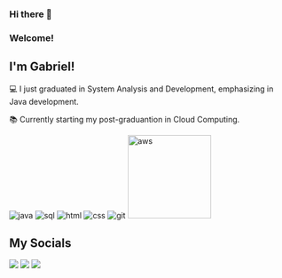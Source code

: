 ### Hi there 👋
### Welcome!

 
## I'm Gabriel!

 
:computer: I just graduated in System Analysis and Development, emphasizing in Java development.

:books: Currently starting my post-graduantion in Cloud Computing.

<div>
 <img src="https://icongr.am/devicon/java-original-wordmark.svg?size=50&color=currentColor" alt="java" style="display: inline-block">
 <img src="https://icongr.am/devicon/mysql-original-wordmark.svg?size=50&color=currentColor" alt="sql" style="display: inline-block"> 
 <img src="https://icongr.am/devicon/html5-original-wordmark.svg?size=50&color=currentColor" alt="html" style="display: inline-block">
 <img src="https://icongr.am/devicon/css3-original-wordmark.svg?size=50&color=currentColor" alt="css" style="display: inline-block">
 <img src="https://icongr.am/devicon/git-original.svg?size=40&color=currentColor" alt="git" style="display: inline-block">
 <img src="https://cdn.jsdelivr.net/gh/devicons/devicon/icons/amazonwebservices/amazonwebservices-original-wordmark.svg" width="150" alt="aws" style="display: inline-block">

          
 <!--
 <img src="https://img.shields.io/badge/Java-ED8B00?style=for-the-badge&logo=openjdk&logoColor=white" alt="Java" style="display: inline-block">
 <img src="https://img.shields.io/badge/MySQL-00000F?style=for-the-badge&logo=mysql&logoColor=white" alt="sql" style="display: inline-block">
 <img src="https://img.shields.io/badge/HTML5-E34F26?style=for-the-badge&logo=html5&logoColor=white" alt="html5" style="display: inline-block">
 <img src="https://img.shields.io/badge/CSS3-1572B6?style=for-the-badge&logo=css3&logoColor=white" alt="css" style="display: inline-block">
 <img src="https://img.shields.io/badge/GIT-E44C30?style=for-the-badge&logo=git&logoColor=white" alt="git" style="display: inline-block">
 <img src="https://img.shields.io/badge/UML-667881?style=for-the-badge" alt="uml" style="display: inline-block"> 
 <img src="https://icongr.am/devicon/css3-original-wordmark.svg?size=128&color=currentColor">
-->

</div>

## My Socials
<div> 

  <a href="https://github.com/gabrielmolinaris" target="_blank"><img src="https://img.shields.io/badge/GitHub-100000?style=for-the-badge&logo=github&logoColor=white"></a>
  <a href="https://www.linkedin.com/in/gabrielmolinaris" target="_blank"><img src="https://img.shields.io/badge/LinkedIn-0077B5?style=for-the-badge&logo=linkedin&logoColor=white"></a> 
  <a href="https://instagram.com/gabrielmolinaris" target="_blank"><img src="https://img.shields.io/badge/-Instagram-%23E4405F?style=for-the-badge&logo=instagram&logoColor=white" target="_blank"></a>
  
</div>

<!--
**gabrielmolinaris/gabrielmolinaris** is a ✨ _special_ ✨ repository because its `README.md` (this file) appears on your GitHub profile.

Here are some ideas to get you started:

- 🔭 I’m currently working on ...
- 🌱 I’m currently learning ...
- 👯 I’m looking to collaborate on ...
- 🤔 I’m looking for help with ...
- 💬 Ask me about ...
- 📫 How to reach me: ...
- 😄 Pronouns: ...
- ⚡ Fun fact: ...
-->

